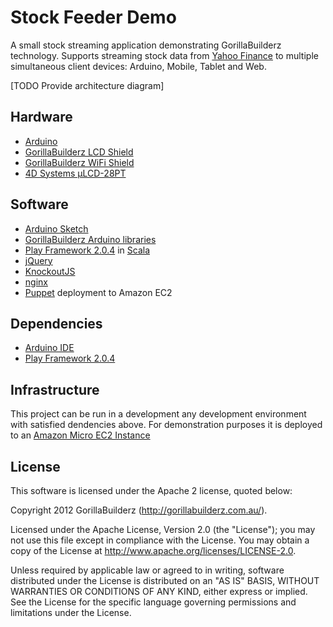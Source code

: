 # Stock Feeder Demo

A small stock streaming application demonstrating GorillaBuilderz technology. Supports streaming stock data
from [Yahoo Finance](http://au.finance.yahoo.com/) to multiple simultaneous client devices: Arduino, Mobile, Tablet and Web.

[TODO Provide architecture diagram]

## Hardware

* [Arduino](http://www.arduino.cc/en/Main/hardware)
* [GorillaBuilderz LCD Shield](http://gorillabuilderz.com.au/shop/lcd-shield/)
* [GorillaBuilderz WiFi Shield](http://gorillabuilderz.com.au/shop/wifishield/)
* [4D Systems µLCD-28PT](http://gorillabuilderz.com.au/shop/%C2%B5lcd-28pt/)

## Software

* [Arduino Sketch](http://www.arduino.cc/en/Tutorial/Sketch)
* [GorillaBuilderz Arduino libraries](https://github.com/gorillabuilderz/gb-arduino-libs)
* [Play Framework 2.0.4](http://www.playframework.org/) in [Scala](http://www.scala-lang.org/)
* [jQuery](http://jquery.com/)
* [KnockoutJS](knockoutjs.com)
* [nginx](http://nginx.org/)
* [Puppet](http://puppetlabs.com/) deployment to Amazon EC2

## Dependencies

* [Arduino IDE](http://www.arduino.cc/en/Main/software)
* [Play Framework 2.0.4](http://www.playframework.org/)

## Infrastructure

This project can be run in a development any development environment with satisfied dendencies above.  For demonstration purposes it is deployed to an [Amazon Micro EC2 Instance](http://aws.amazon.com/ec2/instance-types/)

## License

This software is licensed under the Apache 2 license, quoted below:

Copyright 2012 GorillaBuilderz (http://gorillabuilderz.com.au/).

Licensed under the Apache License, Version 2.0 (the "License"); you may not use this file except in compliance with the License. You may obtain a copy of the License at http://www.apache.org/licenses/LICENSE-2.0.

Unless required by applicable law or agreed to in writing, software distributed under the License is distributed on an "AS IS" BASIS, WITHOUT WARRANTIES OR CONDITIONS OF ANY KIND, either express or implied. See the License for the specific language governing permissions and limitations under the License.